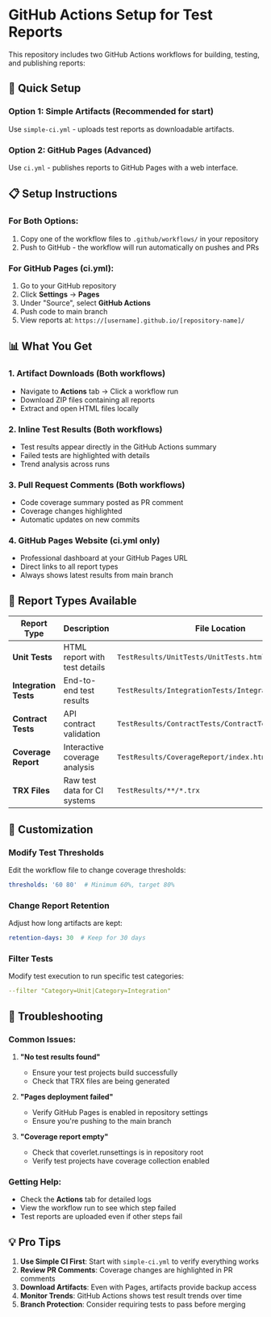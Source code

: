 # GitHub Actions Setup for Test Reports

This repository includes two GitHub Actions workflows for building, testing, and publishing reports:

## 🚀 Quick Setup

### Option 1: Simple Artifacts (Recommended for start)
Use `simple-ci.yml` - uploads test reports as downloadable artifacts.

### Option 2: GitHub Pages (Advanced)
Use `ci.yml` - publishes reports to GitHub Pages with a web interface.

## 📋 Setup Instructions

### For Both Options:
1. Copy one of the workflow files to `.github/workflows/` in your repository
2. Push to GitHub - the workflow will run automatically on pushes and PRs

### For GitHub Pages (ci.yml):
1. Go to your GitHub repository
2. Click **Settings** → **Pages**
3. Under "Source", select **GitHub Actions**
4. Push code to main branch
5. View reports at: `https://[username].github.io/[repository-name]/`

## 📊 What You Get

### 1. **Artifact Downloads** (Both workflows)
- Navigate to **Actions** tab → Click a workflow run
- Download ZIP files containing all reports
- Extract and open HTML files locally

### 2. **Inline Test Results** (Both workflows)
- Test results appear directly in the GitHub Actions summary
- Failed tests are highlighted with details
- Trend analysis across runs

### 3. **Pull Request Comments** (Both workflows)
- Code coverage summary posted as PR comment
- Coverage changes highlighted
- Automatic updates on new commits

### 4. **GitHub Pages Website** (ci.yml only)
- Professional dashboard at your GitHub Pages URL
- Direct links to all report types
- Always shows latest results from main branch

## 🎯 Report Types Available

| Report Type | Description | File Location |
|------------|-------------|---------------|
| **Unit Tests** | HTML report with test details | `TestResults/UnitTests/UnitTests.html` |
| **Integration Tests** | End-to-end test results | `TestResults/IntegrationTests/IntegrationTests.html` |
| **Contract Tests** | API contract validation | `TestResults/ContractTests/ContractTests.html` |
| **Coverage Report** | Interactive coverage analysis | `TestResults/CoverageReport/index.html` |
| **TRX Files** | Raw test data for CI systems | `TestResults/**/*.trx` |

## 🔧 Customization

### Modify Test Thresholds
Edit the workflow file to change coverage thresholds:
```yaml
thresholds: '60 80'  # Minimum 60%, target 80%
```

### Change Report Retention
Adjust how long artifacts are kept:
```yaml
retention-days: 30  # Keep for 30 days
```

### Filter Tests
Modify test execution to run specific test categories:
```yaml
--filter "Category=Unit|Category=Integration"
```

## 🐛 Troubleshooting

### Common Issues:

1. **"No test results found"**
   - Ensure your test projects build successfully
   - Check that TRX files are being generated

2. **"Pages deployment failed"**
   - Verify GitHub Pages is enabled in repository settings
   - Ensure you're pushing to the main branch

3. **"Coverage report empty"**
   - Check that coverlet.runsettings is in repository root
   - Verify test projects have coverage collection enabled

### Getting Help:
- Check the **Actions** tab for detailed logs
- View the workflow run to see which step failed
- Test reports are uploaded even if other steps fail

## 💡 Pro Tips

1. **Use Simple CI First**: Start with `simple-ci.yml` to verify everything works
2. **Review PR Comments**: Coverage changes are highlighted in PR comments
3. **Download Artifacts**: Even with Pages, artifacts provide backup access
4. **Monitor Trends**: GitHub Actions shows test result trends over time
5. **Branch Protection**: Consider requiring tests to pass before merging
